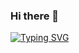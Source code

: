 ### Hi there 👋

[![Typing SVG](https://readme-typing-svg.demolab.com?font=Kanit&duration=2000&pause=1&color=F7E513&multiline=true&repeat=false&width=1200&height=100&lines=Currently+working+on%3A+Violet-Evergarden-themed+gasket+mount+Alice-layout+acrylic+case;Currently+Learning%3A+Blender%2C+PCB+design+in+KiCAD;How+to+reach+me%3A;-+Discord%3A+Leliel%235659)](https://git.io/typing-svg)
